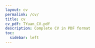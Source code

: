 ```yaml
---
layout: cv
permalink: /cv/
title: cv
cv_pdf: TYuan_CV.pdf
description: Complete CV in PDF format
toc:
  sidebar: left
---
```

